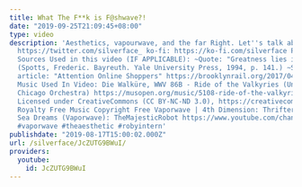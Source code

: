 ```yaml
---
title: What The F**k is F@shwave?!
date: "2019-09-25T21:09:45+08:00"
type: video
description: 'Aesthetics, vapourwave, and the far Right. Let''s talk about that. Twitter:
  https://twitter.com/silverface_ ko-fi: https://ko-fi.com/silverface Patreon: https://patreon.com/silverface
  Sources Used in this video (IF APPLICABLE): ~Quote: "Greatness lies in the heroic"
  (Spotts, Frederic. Bayreuth. Yale University Press, 1994, p. 141.) ~Scott Beauchamp
  article: "Attention Online Shoppers" https://brooklynrail.org/2017/04/music/Attention-Online-Shoppers
  Music Used In Video: Die Walküre, WWV 86B - Ride of the Valkyries (University of
  Chicago Orchestra) https://musopen.org/music/5108-ride-of-the-valkyries-die-walkure-wwv-86b/
  Licensed under CreativeCommons (CC BY-NC-ND 3.0), https://creativecommons.org/licenses/by-nc-nd/3.0/legalcode
  Royalty Free Music Copyright Free Vaporwave | 4th Dimension: Thrifter Records https://www.youtube.com/watch?v=qDL1dSjxCYI
  Sea Dreams (Vaporwave): TheMajesticRobot https://www.youtube.com/channel/UCgqrdcT-97UaSNxM64Is_-g
  #vaporwave #theaesthetic #robyintern'
publishdate: "2019-08-17T15:00:02.000Z"
url: /silverface/JcZUTG9BWuI/
providers:
  youtube:
    id: JcZUTG9BWuI
---
```

